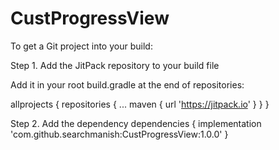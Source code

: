 # CustProgressView


To get a Git project into your build:

Step 1. Add the JitPack repository to your build file

Add it in your root build.gradle at the end of repositories:

allprojects {
		repositories {
			...
			maven { url 'https://jitpack.io' }
		}
	}
  
  
  Step 2. Add the dependency
  dependencies {
	        implementation 'com.github.searchmanish:CustProgressView:1.0.0'
	}
  
